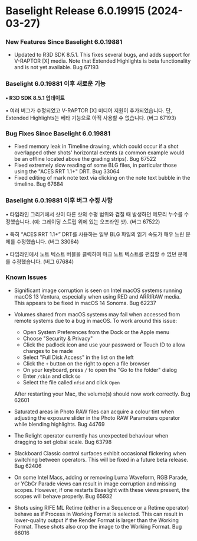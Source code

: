 # Baselight Release 6.0.19915 (2024-03-27)

### New Features Since Baselight 6.0.19881

* Updated to R3D SDK 8.5.1. This fixes several bugs, and adds support for V-RAPTOR \[X] media. Note that Extended Highlights is beta functionality and is not yet available. Bug 67193

### Baselight 6.0.19881 이후 새로운 기능

**• R3D SDK 8.5.1 업데이트**

• 여러 버그가 수정되었고 V-RAPTOR \[X] 미디어 지원이 추가되었습니다. 단, Extended Highlights는 베타 기능으로 아직 사용할 수 없습니다. (버그 67193)

### Bug Fixes Since Baselight 6.0.19881

* Fixed memory leak in Timeline drawing, which could occur if a shot overlapped other shots' horizontal extents (a common example would be an offline located above the grading strips). Bug 67522
* Fixed extremely slow reading of some BLG files, in particular those using the "ACES RRT 1.1+" DRT. Bug 33064
* Fixed editing of mark note text via clicking on the note text bubble in the timeline. Bug 67684

### Baselight 6.0.19881 이후 버그 수정 사항

• 타임라인 그리기에서 샷이 다른 샷의 수평 범위와 겹칠 때 발생하던 메모리 누수를 수정했습니다. (예: 그레이딩 스트립 위에 있는 오프라인 샷). (버그 67522)

• 특히 “ACES RRT 1.1+” DRT를 사용하는 일부 BLG 파일의 읽기 속도가 매우 느린 문제를 수정했습니다. (버그 33064)

• 타임라인에서 노트 텍스트 버블을 클릭하여 마크 노트 텍스트를 편집할 수 없던 문제를 수정했습니다. (버그 67684)

### Known Issues

* Significant image corruption is seen on Intel macOS systems running macOS 13 Ventura, especially when using RED and ARRIRAW media. This appears to be fixed in macOS 14 Sonoma. Bug 62237
*   Volumes shared from macOS systems may fail when accessed from remote systems due to a bug in macOS. To work around this issue:

    * Open System Preferences from the Dock or the Apple menu
    * Choose "Security & Privacy"
    * Click the padlock icon and use your password or Touch ID to allow changes to be made
    * Select "Full Disk Access" in the list on the left
    * Click the `+` button on the right to open a file browser
    * On your keyboard, press `/` to open the "Go to the folder" dialog
    * Enter `/sbin` and click `Go`
    * Select the file called `nfsd` and click `Open`

    After restarting your Mac, the volume(s) should now work correctly. Bug 62601
* Saturated areas in Photo RAW files can acquire a colour tint when adjusting the exposure slider in the Photo RAW Parameters operator while blending highlights. Bug 44769
* The Relight operator currently has unexpected behaviour when dragging to set global scale. Bug 63798
* Blackboard Classic control surfaces exhibit occasional flickering when switching between operators. This will be fixed in a future beta release. Bug 62406
* On some Intel Macs, adding or removing Luma Waveform, RGB Parade, or YCbCr Parade views can result in image corruption and missing scopes. However, if one restarts Baselight with these views present, the scopes will behave properly. Bug 65932
* Shots using RIFE ML Retime (either in a Sequence or a Retime operator) behave as if Process in Working Format is selected. This can result in lower-quality output if the Render Format is larger than the Working Format. These shots also crop the image to the Working Format. Bug 66016
